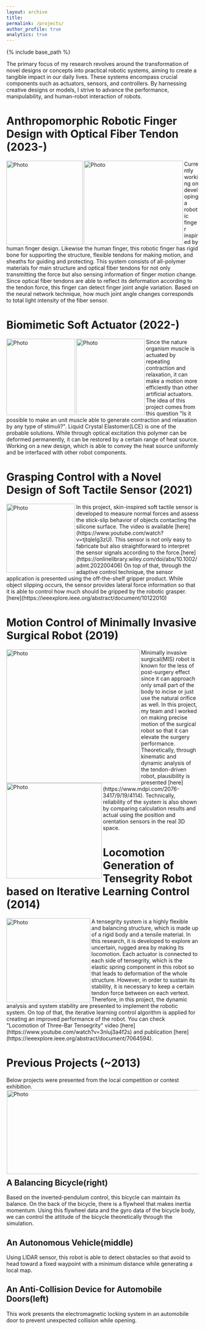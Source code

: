 ```yaml
---
layout: archive
title: 
permalink: /projects/
author_profile: true
analytics: true
---
```


{% include base_path %}

The primary focus of my research revolves around the transformation of novel designs or concepts into practical robotic systems, aiming to create a tangible impact in our daily lives. These systems encompass crucial components such as actuators, sensors, and controllers. By harnessing creative designs or models, I strive to advance the performance, manipulability, and human-robot interaction of robots.



# Anthropomorphic Robotic Finger Design with Optical Fiber Tendon (2023-)
<img align="left" src="https://hansy628.github.io/mshan_project/files/prototype.jpg" alt="Photo" style="width: 200px; height: 220px; border-radius: 1px"/>
<img align="left" src="https://hansy628.github.io/mshan_project/files/finger_design1.jpg" alt="Photo" style="width: 260px; height: 220px; border-radius: 1px"/>
Currently working on developing a robotic finger inspired by human finger design. Likewise the human finger, this robotic finger has rigid bone for supporting the structure, flexible tendons for making motion, and sheaths for guiding and protecting.
This system consists of all-polymer materials for main structure and optical fiber tendons for not only transmitting the force but also sensing information of finger motion change. Since optical fiber tendons are able to reflect its deformation according to the tendon force, this finger can detect finger joint angle variation. Based on the neural network technique, how much joint angle changes corresponds to total light intensity of the fiber sensor.  


# Biomimetic Soft Actuator (2022-)
<img align="left" src="https://hansy628.github.io/mshan_project/files/lce_concept.jpg" alt="Photo" style="width: 180px; height: 200px; border-radius: 1px"/>
<img align="left" src="https://hansy628.github.io/mshan_project/files/Sequence 01.gif" alt="Photo" style="width: 180px; height: 200px; border-radius: 1px"/>
Since the nature organism muscle is actuated by repeating contraction and relaxation, it can make a motion more efficiently than other artificial actuators. 
The idea of this project comes from this question "Is it possible to make an unit muscle able to generate contraction and relaxation by any type of stimuli?". 
Liquid Crystal Elastomer(LCE) is one of the probable solutions. While through optical excitation this polymer can be deformed permanently, it can be restored by a certain range of heat source. 
Working on a new design, which is able to convey the heat source uniformly and be interfaced with other robot components.


# Grasping Control with a Novel Design of Soft Tactile Sensor (2021)
<img align="left" src="https://hansy628.github.io/mshan_project/files/softsensor.png" alt="Photo" style="width: 180px; height: 180px; border-radius: 1px"/>
<!--<img align="left" src="https://hansy628.github.io/mshan_project/files/mrac_vid_1030_1.gif" alt="Photo" style="width: 300px; height: 200px; border-radius: 1px"/>-->
In this project, skin-inspired soft tactile sensor is developed to measure normal forces and assess the stick-slip behavior of objects contacting the silicone surface. The video is available [here](https://www.youtube.com/watch?v=tjtqleIg3zU). 
This sensor is not only easy to fabricate but also straightforward to interpret the sensor signals according to the force.[here](https://onlinelibrary.wiley.com/doi/abs/10.1002/admt.202200406) 
On top of that, through the adaptive control technique, the sensor application is presented using the off-the-shelf gripper product. 
While object slipping occurs, the sensor provides lateral force information so that it is able to control how much should be gripped by the robotic grasper.[here](https://ieeexplore.ieee.org/abstract/document/10122010) 


# Motion Control of Minimally Invasive Surgical Robot (2019)
<img align="left" src="https://hansy628.github.io/mshan_project/files/misrobot.jpg" alt="Photo" style="width: 350px; border-radius: 1px"/>
<img align="left" src="https://hansy628.github.io/mshan_project/files/instrument_test.jpg" alt="Photo" style="width: 250px; height: 250px; border-radius: 1px"/>
Minimally invasive surgical(MIS) robot is known for the less of post-surgery effect since it can approach only small part of the body to incise or just use the natural orifice as well. 
In this project, my team and I worked on making precise motion of the surgical robot so that it can elevate the surgery performance. 
Theoretically, through kinematic and dynamic analysis of the tendon-driven robot, plausibility is presented [here](https://www.mdpi.com/2076-3417/9/19/4114). 
Technically, reliability of the system is also shown by comparing calculation results and actual using the position and orentation sensors in the real 3D space. 


# Locomotion Generation of Tensegrity Robot based on Iterative Learning Control (2014)
<img align="left" src="https://hansy628.github.io/mshan_project/files/tensegrity.jpg" alt="Photo" style="width: 220px; border-radius: 1px"/>
A tensegrity system is a highly flexible and balancing structure, which is made up of a rigid body and a tensile material. 
In this research, it is developed to explore an uncertain, rugged area by making its locomotion. Each actuator is connected to each side of tensegrity, which is the elastic spring component in this robot so that leads to deformation of the whole structure. 
However, in order to sustain its stability, it is necessary to keep a certain tendon force between on each vertext. 
Therefore, in this project, the dynamic analysis and system stability are presented to implement the robotic system. 
On top of that, the iterative learning control algorithm is applied for creating an improved performance of the robot. 
You can check "Locomotion of Three-Bar Tensegrity" video [here](https://www.youtube.com/watch?v=3nluj3a4f2s) and publication [here](https://ieeexplore.ieee.org/abstract/document/7064594). 


# Previous Projects (~2013)

Below projects were presented from the local competition or contest exhibition.
<img align="left" src="https://hansy628.github.io/mshan_project/files/prev_threetoone.jpg" alt="Photo" style="width: 980px; height: 220px; border-radius: 1px; padding: 1px 1px 10px 1px"/>

## A Balancing Bicycle(right)
Based on the inverted-pendulum control, this bicycle can maintain its balance. 
On the back of the bicycle, there is a flywheel that makes inertia momentum. 
Using this flywheel data and the gyro data of the bicycle body, we can control the attitude of the bicycle theoretically through the simulation.
## An Autonomous Vehicle(middle)
Using LIDAR sensor, this robot is able to detect obstacles so that avoid to head toward a fixed waypoint with a minimum distance while generating a local map.
## An Anti-Collision Device for Automobile Doors(left)
This work presents the electromagnetic locking system in an automobile door to prevent unexpected collision while opening.

